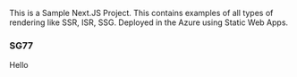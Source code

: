 This is a Sample Next.JS Project.
This contains examples of all types of rendering like SSR, ISR, SSG.
Deployed in the Azure using Static Web Apps.
### SG77
Hello
